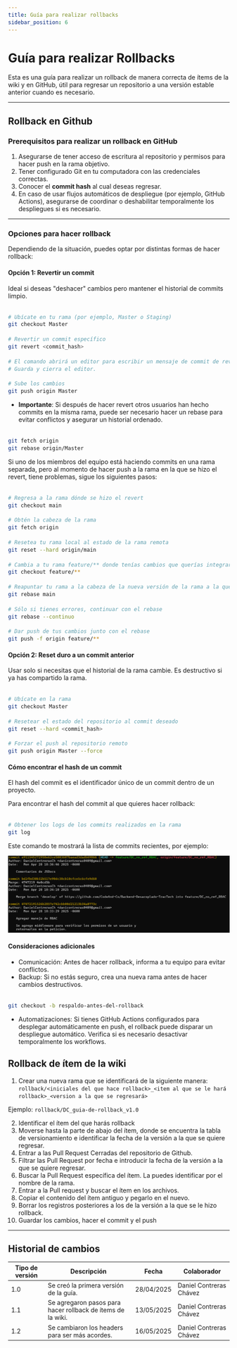 ```yaml
---
title: Guía para realizar rollbacks
sidebar_position: 6
---
```


# Guía para realizar Rollbacks
Esta es una guía para realizar un rollback de manera correcta de ítems de la wiki y en GitHub, útil para regresar un repositorio a una versión estable anterior cuando es necesario.

---

## Rollback en Github

### Prerequisitos para realizar un rollback en GitHub

1. Asegurarse de tener acceso de escritura al repositorio y permisos para hacer push en la rama objetivo.
2. Tener configurado Git en tu computadora con las credenciales correctas.
3. Conocer el **commit hash** al cual deseas regresar.
4. En caso de usar flujos automáticos de despliegue (por ejemplo, GitHub Actions), asegurarse de coordinar o deshabilitar temporalmente los despliegues si es necesario.

---

### Opciones para hacer rollback

Dependiendo de la situación, puedes optar por distintas formas de hacer rollback:

#### Opción 1: Revertir un commit

Ideal si deseas "deshacer" cambios pero mantener el historial de commits limpio.

```bash

# Ubícate en tu rama (por ejemplo, Master o Staging)
git checkout Master

# Revertir un commit específico
git revert <commit_hash>

# El comando abrirá un editor para escribir un mensaje de commit de reversión.
# Guarda y cierra el editor.

# Sube los cambios
git push origin Master

```

- **Importante**: Si después de hacer revert otros usuarios han hecho commits en la misma rama, puede ser necesario hacer un rebase para evitar conflictos y asegurar un historial ordenado.

```bash

git fetch origin
git rebase origin/Master


```

Si uno de los miembros del equipo está haciendo commits en una rama separada, pero al momento de hacer push a la rama en la que se hizo el revert, tiene problemas, sigue los siguientes pasos:

```bash

# Regresa a la rama dónde se hizo el revert
git checkout main

# Obtén la cabeza de la rama
git fetch origin

# Resetea tu rama local al estado de la rama remota
git reset --hard origin/main

# Cambia a tu rama feature/** donde tenías cambios que querías integrar
git checkout feature/**

# Reapuntar tu rama a la cabeza de la nueva versión de la rama a la que se le hizo revert
git rebase main

# Sólo si tienes errores, continuar con el rebase
git rebase --continuo

# Dar push de tus cambios junto con el rebase 
git push -f origin feature/**

```

#### Opción 2: Reset duro a un commit anterior

Usar solo si necesitas que el historial de la rama cambie. Es destructivo si ya has compartido la rama.

```bash

# Ubícate en la rama
git checkout Master

# Resetear el estado del repositorio al commit deseado
git reset --hard <commit_hash>

# Forzar el push al repositorio remoto
git push origin Master --force

```

#### Cómo encontrar el hash de un commit
El hash del commit es el identificador único de un commit dentro de un proyecto.

Para encontrar el hash del commit al que quieres hacer rollback:

```bash

# Obtener los logs de los commits realizados en la rama
git log

```
Este comando te mostrará la lista de commits recientes, por ejemplo:

![alt text](./ejemplo-git-log.png)

#### Consideraciones adicionales
- Comunicación: Antes de hacer rollback, informa a tu equipo para evitar conflictos.
- Backup: Si no estás seguro, crea una nueva rama antes de hacer cambios destructivos.

```bash

git checkout -b respaldo-antes-del-rollback

```
- Automatizaciones: Si tienes GitHub Actions configurados para desplegar automáticamente en push, el rollback puede disparar un despliegue automático. Verifica si es necesario desactivar temporalmente los workflows.

## Rollback de ítem de la wiki

1. Crear una nueva rama que se identificará de la siguiente manera: `rollback/<iniciales del que hace rollback>_<item al que se le hará rollback>_<version a la que se regresará>`

Ejemplo: `rollback/DC_guia-de-rollback_v1.0`

2. Identificar el ítem del que harás rollback
3. Moverse hasta la parte de abajo del ítem, donde se encuentra la tabla de versionamiento e identificar la fecha de la versión a la que se quiere regresar.
4. Entrar a las Pull Request Cerradas del repositorio de Github.
5. Filtrar las Pull Request por fecha e introducir la fecha de la versión a la que se quiere regresar.
6. Buscar la Pull Request específica del ítem. La puedes identificar por el nombre de la rama.
7. Entrar a la Pull request y buscar el ítem en los archivos.
8. Copiar el contenido del ítem antiguo y pegarlo en el nuevo.
9. Borrar los registros posteriores a los de la versión a la que se le hizo rollback.
10. Guardar los cambios, hacer el commit y el push

---

## Historial de cambios

| **Tipo de versión** | **Descripción**                    | **Fecha** | **Colaborador**        |
|---------------------|------------------------------------| --------- | ---------------------- |
| 1.0 | Se creó la primera versión de la guía. | 28/04/2025 | Daniel Contreras Chávez |
| 1.1 | Se agregaron pasos para hacer rollback de ítems de la wiki. | 13/05/2025 | Daniel Contreras Chávez |
| 1.2 | Se cambiaron los headers para ser más acordes. | 16/05/2025 | Daniel Contreras Chávez |